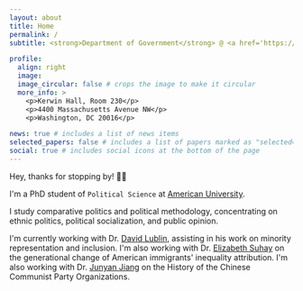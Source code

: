 ```yaml
---
layout: about
title: Home
permalink: /
subtitle: <strong>Department of Government</strong> @ <a href='https://www.american.edu/'>American University</a>

profile:
  align: right
  image: 
  image_circular: false # crops the image to make it circular
  more_info: >
    <p>Kerwin Hall, Room 230</p>
    <p>4400 Massachusetts Avenue NW</p>
    <p>Washington, DC 20016</p>

news: true # includes a list of news items
selected_papers: false # includes a list of papers marked as "selected={true}"
social: true # includes social icons at the bottom of the page
---
```


Hey, thanks for stopping by! 👋🏼

I'm a PhD student of `Political Science` at [American University](https://www.american.edu/).

I study comparative politics and political methodology, concentrating on ethnic politics, political socialization, and public opinion.

I'm currently working with Dr. [David Lublin](https://www.american.edu/spa/faculty/dlublin.cfm), assisting in his work on minority representation and inclusion. I'm also working with Dr. [Elizabeth Suhay](https://www.american.edu/spa/faculty/suhay.cfm) on the generational change of American immigrants' inequality attribution. I'm also working with Dr. [Junyan Jiang](https://polisci.columbia.edu/content/junyan-jiang) on the History of the Chinese Communist Party Organizations.

